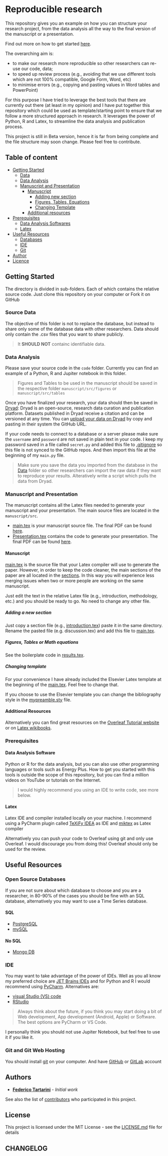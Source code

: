 # Reproducible research

This repository gives you an example on how you can structure your research project, from the data analysis all the way to the final version of the manuscript or a presentation.

Find out more on how to get started [here](https://youtu.be/iueBeWkLq60).

The overarching aim is:
* to make our research more reproducible so other researchers can re-use our code, data;
* to speed up review process (e.g., avoiding that we use different tools which are not 100% compatible, Google Form, Word, etc)
* to minimise errors (e.g., copying and pasting values in Word tables and PowerPoint)

For this purpose I have tried to leverage the best tools that there are currently out there (at least in my opinion) and I have put together this repository which could be used as template/starting point to ensure that we follow a more structured approach in research. It leverages the power of Python, R and Latex, to streamline the data analysis and publication process.  

This project is still in Beta version, hence it is far from being complete and the file structure may soon change. Please feel free to contribute.

## Table of content 

-   [Getting Started](#getting-started)
    -   [Data](#source-data)
    -   [Data Analysis](#data-analysis)
    -   [Manuscript and Presentation](#manuscript-and-presentation)
        -   [Manuscript](#manuscript)
            -   [Adding new section](#adding-a-new-section)
            -   [Figures, Tables, Equations](#figures-tables-or-math-equations)
            -   [Changing Template](#changing-template)
        -   [Additional resources](#additional-resources)
-   [Prerequisites](#prerequisites)
    -   [Data Analysis Softwares](#data-analysis-software)
    -   [Latex](#latex)
-   [Useful Resources](#useful-resources)
    -   [Databases](#open-source-databases)
    -   [IDE](#ide)
    -   [Git](#git-and-git-web-hosting)
-   [Author](#authors)
-   [Licence](#license)

## Getting Started

The directory is divided in sub-folders. Each of which contains the relative source code. Just clone this repository on your computer or Fork it on GitHub

### Source Data

The objective of this folder is not to replace the database, but instead to share only some of the database data with other researchers. Data should only contain the .csv files that you want to share publicly. 

>It **SHOULD NOT** containc identifiable data. 

### Data Analysis

Please save your source code in the `code` folder. Currently you can find an example of a Python, R and Jupiter notebook in this folder.

> Figures and Tables to be used in the manuscript should be saved in the  respective folder `manuscript/src/figures` or `manuscript/src/tables`

Once you have finalized your research, your data should then be saved in [Dryad](https://datadryad.org/stash/): Dryad is an open-source, research data curation and publication platform. Datasets published in Dryad receive a citation and can be versioned at any time. You can [upload your data on Dryad](https://datadryad.org/stash/submission_process#upload-methods) by copy and pasting in their system the GitHub URL.

If your code needs to connect to a database or a server please make sure the `username` and `password` are not saved in plain text in your code. I keep my password saved in a file called `secret.py` and added this file to [.gitignore](https://github.com/FedericoTartarini/reproducible-research/blob/master/.gitignore) so this file is not synced to the GitHub repos. And then import this file at the beginning of my `main.py` file.

> Make sure you save the data you imported from the database in the [Data](#source-data) folder so other researchers can import the raw data if they want to reproduce your results. Alteratively write a script which pulls the data from Dryad.

### Manuscript and Presentation

The manuscript contains all the Latex files needed to generate your manuscript and your presentation. The main source files are located in the `manuscript/src`.

* [main.tex](https://github.com/FedericoTartarini/reproducible-research/blob/master/manuscript/src/main.tex) is your manuscript source file. The final PDF can be found [here](https://github.com/FedericoTartarini/reproducible-research/blob/master/manuscript/presentation_out/presentation.pdf).
* [Presentation.tex](https://github.com/FedericoTartarini/reproducible-research/blob/master/manuscript/src/presentation.tex) contains the code to generate your presentation. The final PDF can be found [here](https://github.com/FedericoTartarini/reproducible-research/blob/master/manuscript/out/main.pdf).

#### Manuscript 

[main.tex](https://github.com/FedericoTartarini/reproducible-research/blob/master/manuscript/src/main.tex) is the source file that your Latex compiler will use to generate the paper. However, in order to keep the code cleaner, the main sections of the paper are all located in the [sections](https://github.com/FedericoTartarini/reproducible-research/tree/master/manuscript/src/sections). In this way you will experience less merging issues when two or more people are working on the same manuscript.

Just edit the text in the relative Latex file (e.g., introduction, methodology, etc.) and you should be ready to go. No need to change any other file.

##### Adding a new section

Just copy a section file (e.g., [introduction.tex](https://github.com/FedericoTartarini/reproducible-research/blob/master/manuscript/src/sections/introduction.tex)) paste it in the same directory. Rename the pasted file (e.g. discussion.tex) and add this file to [main.tex](https://github.com/FedericoTartarini/reproducible-research/blob/master/manuscript/src/main.tex).

##### Figures, Tables or Math equations

See the boilerplate code in [results.tex](https://github.com/FedericoTartarini/reproducible-research/blob/master/manuscript/src/sections/results.tex).

##### Changing template

For your convenience I have already included the Elsevier Latex template at the beginning of the [main.tex](https://github.com/FedericoTartarini/reproducible-research/blob/master/manuscript/src/main.tex). Feel free to change that.

If you choose to use the Elsevier template you can change the bibliography style in the [mypreamble.sty](https://github.com/FedericoTartarini/reproducible-research/blob/master/manuscript/src/mypreamble.sty) file.

#### Additional Resources

Alternatively you can find great resources on the [Overleaf Tutorial website](https://www.overleaf.com/learn/latex/Tutorials) or on [Latex wikibooks](https://en.wikibooks.org/wiki/LaTeX).

### Prerequisites

#### Data Analysis Software

Python or R for the data analysis, but you can also use other programming languages or tools such as Energy Plus. How to get you started with this tools is outside the scope of this repository, but you can find a million videos on YouTube or tutorials on the Internet.

> I would highly recommend you using an IDE to write code, see more below.

#### Latex

Latex IDE and compiler installed locally on your machine. I recommend using a PyCharm plugin called [TeXiFy IDEA](https://plugins.jetbrains.com/plugin/9473-texify-idea) as IDE and [miktex](https://miktex.org) as Latex compiler  

Alternatively you can push your code to Overleaf using git and only use Overleaf. I would discourage you from doing this! Overleaf should only be used for the review.

## Useful Resources

### Open Source Databases

If you are not sure about which database to choose and you are a researcher, in 80-90% of the cases you should be fine with an SQL database, alternatively you may want to use a Time Series database.

#### SQL
 
* [PostgreSQL](https://www.postgresql.org)
* [mySQL](https://dev.mysql.com/doc/mysql-getting-started/en/)

#### No SQL

* [Mongo DB](https://www.mongodb.com)

### IDE

You may want to take advantage of the power of IDEs. Well as you all know my preferred choice are [JET Brains IDEs](https://www.jetbrains.com/products.html) and for Python and R I would recommend using [PyCharm](https://www.jetbrains.com/pycharm/). Alternatives are:

* [visual Studio (VS) code](https://code.visualstudio.com)
* [RStudio](https://rstudio.com)

> Always think about the future, if you think you may start doing a bit of Web development, App development (Android, Apple) or Software. The best options are PyCharm or VS Code.

I personally think you should not use Jupiter Notebook, but feel free to use it if you like it. 

### Git and Git Web Hosting

You should install [git](https://git-scm.com) on your computer. And have [GitHub](https://github.com) or [GitLab](https://about.gitlab.com) account

## Authors

* **[Federico Tartarini](https://github.com/FedericoTartarini)** - *Initial work*

See also the list of [contributors](https://github.com/FedericoTartarini/reproducible-research/contributors) who participated in this project.

## License

This project is licensed under the MIT License - see the [LICENSE.md](LICENSE.md) file for details

## CHANGELOG
